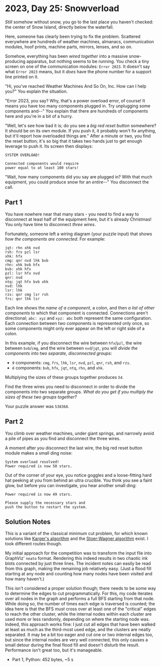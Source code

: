 # 2023, Day 25: Snowverload

_Still_ somehow without snow, you go to the last place you haven't checked: the center of Snow Island, directly below the waterfall.

Here, someone has clearly been trying to fix the problem. Scattered everywhere are hundreds of weather machines, almanacs, communication modules, hoof prints, machine parts, mirrors, lenses, and so on.

Somehow, everything has been _wired together_ into a massive snow-producing apparatus, but nothing seems to be running. You check a tiny screen on one of the communication modules: `Error 2023`. It doesn't say what `Error 2023` means, but it _does_ have the phone number for a support line printed on it.

"Hi, you've reached Weather Machines And So On, Inc. How can I help you?" You explain the situation.

"Error 2023, you say? Why, that's a power overload error, of course! It means you have too many components plugged in. Try unplugging some components and--" You explain that there are hundreds of components here and you're in a bit of a hurry.

"Well, let's see how bad it is; do you see a _big red reset button_ somewhere? It should be on its own module. If you push it, it probably won't fix anything, but it'll report how overloaded things are." After a minute or two, you find the reset button; it's so big that it takes two hands just to get enough leverage to push it. Its screen then displays:

    SYSTEM OVERLOAD!
    
    Connected components would require
    power equal to at least 100 stars!
    

"Wait, _how_ many components did you say are plugged in? With that much equipment, you could produce snow for an _entire_\--" You disconnect the call.

## Part 1

You have nowhere near that many stars - you need to find a way to disconnect at least half of the equipment here, but it's already Christmas! You only have time to disconnect _three wires_.

Fortunately, someone left a wiring diagram (your puzzle input) that shows _how the components are connected_. For example:

    jqt: rhn xhk nvd
    rsh: frs pzl lsr
    xhk: hfx
    cmg: qnr nvd lhk bvb
    rhn: xhk bvb hfx
    bvb: xhk hfx
    pzl: lsr hfx nvd
    qnr: nvd
    ntq: jqt hfx bvb xhk
    nvd: lhk
    lsr: lhk
    rzs: qnr cmg lsr rsh
    frs: qnr lhk lsr
    

Each line shows the _name of a component_, a colon, and then _a list of other components_ to which that component is connected. Connections aren't directional; `abc: xyz` and `xyz: abc` both represent the same configuration. Each connection between two components is represented only once, so some components might only ever appear on the left or right side of a colon.

In this example, if you disconnect the wire between `hfx`/`pzl`, the wire between `bvb`/`cmg`, and the wire between `nvd`/`jqt`, you will _divide the components into two separate, disconnected groups_:

*   _`9`_ components: `cmg`, `frs`, `lhk`, `lsr`, `nvd`, `pzl`, `qnr`, `rsh`, and `rzs`.
*   _`6`_ components: `bvb`, `hfx`, `jqt`, `ntq`, `rhn`, and `xhk`.

Multiplying the sizes of these groups together produces _`54`_.

Find the three wires you need to disconnect in order to divide the components into two separate groups. _What do you get if you multiply the sizes of these two groups together?_

Your puzzle answer was `538368`.

## Part 2

You climb over weather machines, under giant springs, and narrowly avoid a pile of pipes as you find and disconnect the three wires.

A moment after you disconnect the last wire, the big red reset button module makes a small ding noise:

    System overload resolved!
    Power required is now 50 stars.
    

Out of the corner of your eye, you notice goggles and a loose-fitting hard hat peeking at you from behind an ultra crucible. You think you see a faint glow, but before you can investigate, you hear another small ding:

    Power required is now 49 stars.
    
    Please supply the necessary stars and
    push the button to restart the system.

## Solution Notes

This is a variant of the classical minimum cut problem, for which known solutions like [Karger's algorithm](https://en.wikipedia.org/wiki/Karger%27s_algorithm) and the [Stoer-Wagner algorithm](https://en.wikipedia.org/wiki/Stoer%E2%80%93Wagner_algorithm) exist. I took different routes though.

My initial approach for the competition was to transform the input file into GraphViz' `neato` format. Rendering this indeed results in two chaotic ink blots connected by just three lines. The incident notes can easily be read from this graph, making the remaining job relatively easy. (Just a flood fill starting at any node and counting how many nodes have been visited and how many haven't.)

This isn't considered a proper solution though; there needs to be some way to determine the edges to cut programmatically. For this, my code iterates over all nodes in the graph and performs a full BFS starting from that node. While doing so, the number of times each edge is traversed is counted; the idea here is that the BFS *must* cross over at least one of the "critical" edges to reach the other cluster, while the internal nodes within each cluster are used more or less randomly, depending on where the starting node was. Indeed, this approach works fine: I just cut all edges that have been walked at least as much as the third-most used edge, and the clusters are neatly separated. It may be a bit too eager and cut one or two internal edges too, but since the internal nodes are very well connected, this only causes a small detour during the final flood fill and doesn't disturb the result. Performance isn't great too, but it's manageable.

* Part 1, Python: 452 bytes, ~5 s
